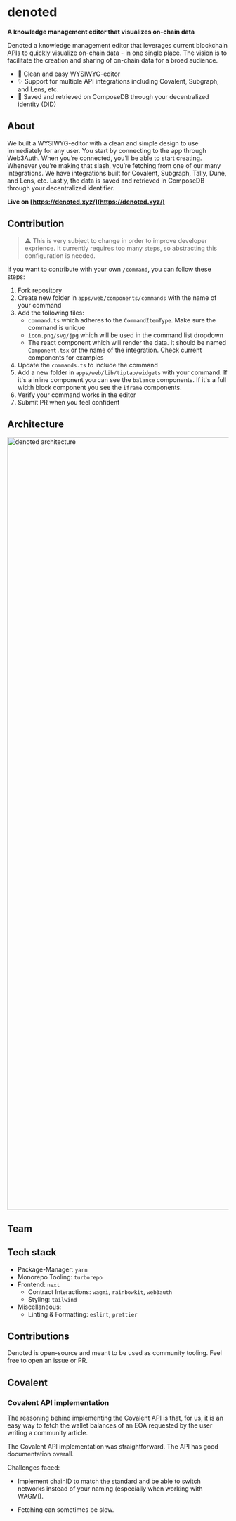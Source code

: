 # denoted

**A knowledge management editor that visualizes on-chain data**

Denoted a knowledge management editor that leverages current blockchain APIs to quickly visualize on-chain data - in one single place. The vision is to facilitate the creation and sharing of on-chain data for a broad audience.

- 🚀 Clean and easy WYSIWYG-editor
- ✨ Support for multiple API integrations including Covalent, Subgraph, and Lens, etc.
- 💾 Saved and retrieved on ComposeDB through your decentralized identity (DID)

## About

We built a WYSIWYG-editor with a clean and simple design to use immediately for any user. You start by connecting to the app through Web3Auth. When you’re connected, you’ll be able to start creating. Whenever you’re making that slash, you’re fetching from one of our many integrations. We have integrations built for Covalent, Subgraph, Tally, Dune, and Lens, etc. Lastly, the data is saved and retrieved in ComposeDB through your decentralized identifier.

**Live on [https://denoted.xyz/](https://denoted.xyz/)**

## Contribution

> ⚠️ This is very subject to change in order to improve developer exprience. It currently requires too many steps, so abstracting this configuration is needed.

If you want to contribute with your own `/command`, you can follow these steps:

1. Fork repository
2. Create new folder in `apps/web/components/commands` with the name of your command
3. Add the following files:
   - `command.ts` which adheres to the `CommandItemType`. Make sure the command is unique
   - `icon.png/svg/jpg` which will be used in the command list dropdown
   - The react component which will render the data. It should be named `Component.tsx` or the name of the integration. Check current components for examples
4. Update the `commands.ts` to include the command
5. Add a new folder in `apps/web/lib/tiptap/widgets` with your command. If it's a inline component you can see the `balance` components. If it's a full width block component you see the `iframe` components.
6. Verify your command works in the editor
7. Submit PR when you feel confident

## Architecture

<img width="1760" alt="denoted architecture" src="https://user-images.githubusercontent.com/25622412/222936136-07acfc97-d4ee-42a2-8677-22fe0ed90b38.png">

## Team

## Tech stack

- Package-Manager: `yarn`
- Monorepo Tooling: `turborepo`
- Frontend: `next`
  - Contract Interactions: `wagmi`, `rainbowkit`, `web3auth`
  - Styling: `tailwind`
- Miscellaneous:
  - Linting & Formatting: `eslint`, `prettier`

## Contributions

Denoted is open-source and meant to be used as community tooling. Feel free to open an issue or PR.

## Covalent

### Covalent API implementation

The reasoning behind implementing the Covalent API is that, for us, it is an easy way to fetch the wallet balances of an EOA requested by the user writing a community article.

The Covalent API implementation was straightforward. The API has good documentation overall.

Challenges faced:

- Implement chainID to match the standard and be able to switch networks instead of your naming (especially when working with WAGMI).

- Fetching can sometimes be slow.
